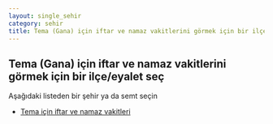 ```yaml
---
layout: single_sehir
category: sehir
title: Tema (Gana) için iftar ve namaz vakitlerini görmek için bir ilçe/eyalet seç
---
```



## Tema (Gana) için iftar ve namaz vakitlerini görmek için bir ilçe/eyalet seç

Aşağıdaki listeden bir şehir ya da semt seçin


* [Tema için iftar ve namaz vakitleri](/iftar.html?sehir=Tema&ulke=Gana&state=Tema)
